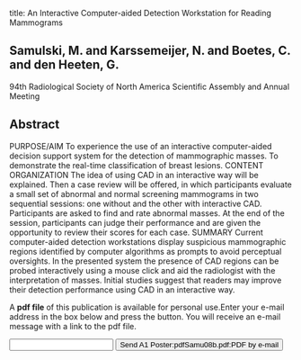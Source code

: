 title: An Interactive Computer-aided Detection Workstation for Reading Mammograms

## Samulski, M. and Karssemeijer, N. and Boetes, C. and den Heeten, G.
94th Radiological Society of North America Scientific Assembly and Annual Meeting


## Abstract
PURPOSE/AIM To experience the use of an interactive computer-aided decision support system for the detection of mammographic masses. To demonstrate the real-time classification of breast lesions. CONTENT ORGANIZATION The idea of using CAD in an interactive way will be explained. Then a case review will be offered, in which participants evaluate a small set of abnormal and normal screening mammograms in two sequential sessions: one without and the other with interactive CAD. Participants are asked to find and rate abnormal masses. At the end of the session, participants can judge their performance and are given the opportunity to review their scores for each case. SUMMARY Current computer-aided detection workstations display suspicious mammographic regions identified by computer algorithms as prompts to avoid perceptual oversights. In the presented system the presence of CAD regions can be probed interactively using a mouse click and aid the radiologist with the interpretation of masses. Initial studies suggest that readers may improve their detection performance using CAD in an interactive way.

A <b>pdf file</b> of this publication is available for personal use.Enter your e-mail address in the box below and press the button. You will receive an e-mail message with a link to the pdf file.
<form action="sender.php">  <input type="text" name="email">  <input type="submit" value="Send A1 Poster:pdfSamu08b.pdf:PDF by e-mail"></form>